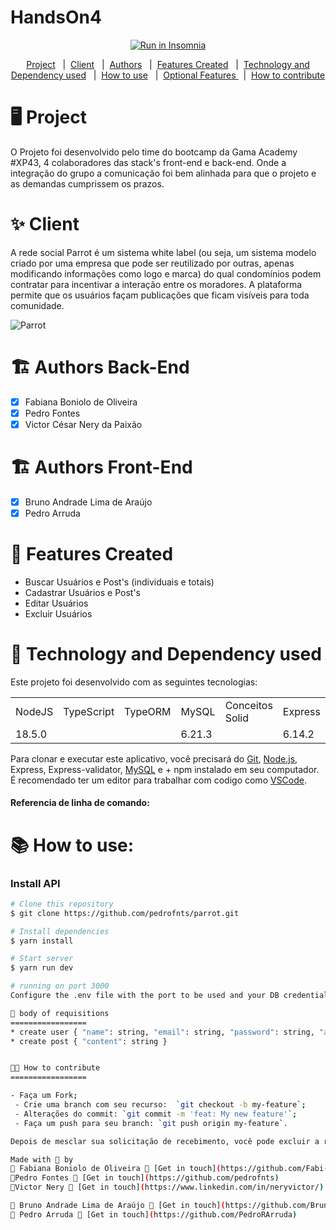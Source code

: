 # HandsOn4

<p align="center">
<a href="https://insomnia.rest/run/?label=laVieApi&uri=https%3A%2F%2Fraw.githubusercontent.com%2FNeryVictor%2FtestFiles%2Fmain%2FinsomniaButton" target="_blank"><img src="https://insomnia.rest/images/run.svg" alt="Run in Insomnia"></a>
</p>

<p align="center"> 
<a href= "#-Project">Project</a> &#160; |&#160;
<a href= "#-Client">Client</a>  &#160; |&#160;
<a href= "#-Authors">Authors</a>  &#160; |&#160;
<a href= "#-Features Created">Features Created</a>  &#160; |&#160;
<a href= "#-Technology and Dependency used">Technology and Dependency used</a> &#160; |&#160;
<a href= "#-How to use">How to use</a> &#160; |&#160;
<a href= "#-Optional Features ">Optional Features </a> &#160; |&#160;
<a href= "#-How to contribute">How to contribute</a>
</p>

🖥️ Project
===============
O Projeto foi desenvolvido pelo time do bootcamp da Gama Academy #XP43, 4 colaboradores das stack's front-end e back-end.
Onde a integração do grupo a comunicação foi bem alinhada para que o projeto e as demandas cumprissem os prazos.

 
✨ Client
===============
A rede social Parrot é um sistema white label (ou seja, um sistema modelo criado por
uma empresa que pode ser reutilizado por outras, apenas modificando informações
como logo e marca) do qual condomínios podem contratar para incentivar a interação
entre os moradores.
A plataforma permite que os usuários façam publicações que ficam visíveis para toda
comunidade.


![Parrot](/docs/logoColor.png)

🏗️ Authors Back-End
=================
- [x] Fabiana Boniolo de Oliveira
- [x] Pedro Fontes
- [x] Victor César Nery da Paixão 

🏗️ Authors Front-End
=================

- [x] Bruno Andrade Lima de Araújo
- [x] Pedro Arruda

📝 Features Created
=====================
* Buscar Usuários e Post's (individuais e totais)
* Cadastrar Usuários e Post's
* Editar Usuários
* Excluir Usuários

🚀 Technology and Dependency used
=================
Este projeto foi desenvolvido com as seguintes tecnologias:

<table>
<tr>
<td>NodeJS</td>
<td>TypeScript</td>
<td>TypeORM</td>
<td>MySQL</td>
<td>Conceitos Solid</td>
<td>Express</td>
<td>Express Validator</td>
<td>JWT</td>
</tr>

<tr>
<td>18.5.0</td>
<td></td>
<td></td>
<td>6.21.3</td>
<td></td>
<td>6.14.2</td>
<td>6.21.3</td>
<td></td>
</tr>
</table>

Para clonar e executar este aplicativo, você precisará do [Git](https://git-scm.com/), [Node.js](https://nodejs.org/en/), Express, Express-validator, [MySQL](https://www.mysql.com/) e + npm instalado em seu computador.
É recomendado ter um editor para trabalhar com codigo como [VSCode](https://code.visualstudio.com/).

#### Referencia de linha de comando:

📚 How to use:
=================

### Install API

```bash
# Clone this repository
$ git clone https://github.com/pedrofnts/parrot.git

# Install dependencies
$ yarn install

# Start server
$ yarn run dev

# running on port 3000
Configure the .env file with the port to be used and your DB credentials

🎌 body of requisitions
=================
* create user { "name": string, "email": string, "password": string, "apartment": int}
* create post { "content": string }


🤔💭 How to contribute
=================

- Faça um Fork;
 - Crie uma branch com seu recurso:  `git checkout -b my-feature`;
 - Alterações do commit: `git commit -m 'feat: My new feature'`;
 - Faça um push para seu branch: `git push origin my-feature`.

Depois de mesclar sua solicitação de recebimento, você pode excluir a ramificação da sua.

Made with 💚 by
🧡 Fabiana Boniolo de Oliveira 👋 [Get in touch](https://github.com/Fabi-Boniolo)
💙Pedro Fontes 👋 [Get in touch](https://github.com/pedrofnts)
💛Victor Nery 👋 [Get in touch](https://www.linkedin.com/in/neryvictor/)

💙 Bruno Andrade Lima de Araújo 👋 [Get in touch](https://github.com/Brunoalaraujo)
🧡 Pedro Arruda 👋 [Get in touch](https://github.com/PedroRArruda)
